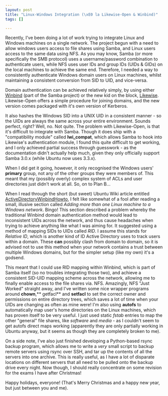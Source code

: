 ```yaml
--- 
layout: post
title: "Linux-Windows Integration (\xE0 la Likewise-Open & Winbind)"
tags: []

---
```


Recently, I've been doing a lot of work trying to integrate Linux and Windows
machines on a single network. The project begun with a need to allow windows
users access to file shares using Samba, and Linux users access to the same
data using NFS. As you may know, Samba (or more specifically the SMB protocol)
uses a username/password combination to authenticate users, while NFS uses user
IDs and group IDs (UIDs & GIDs) on the local machines to achieve the same end.
Therefore, I needed a way to consistently authenticate Windows domain users on
Linux machines, whilst maintaining a consistent conversion from SID to UID, and
vice-versa.

Domain authentication can be achieved relatively simply, by using either
[Winbind][winbind] (part of the Samba project) or the new kid on the block,
[Likewise][likewise]. Likewise-Open offers a simple procedure for joining
domains, and the new version comes packaged with it's own version of Kerberos.

It also hashes the Windows SID into a UNIX UID in a consistent manner - so the
UIDs are always the same across your entire environment. Sounds perfect, right?
Well, no. Not quite. The problem with Likewise-Open, is that it's difficult to
integrate with Samba. Though it does ship with a "compatibility module" called
**lwi_compat**, which allows Samba to hook into Likewise's authentication
module, I found this quite difficult to get working, and I only achieved
partial success through guesswork - as the documentation didn't actually help
much, given they only officially support Samba 3.0.x (while Ubuntu now uses
3.3.x).

When I did get it going, however, it only recognised the Windows users'
**primary** group, not any of the other groups they were members of. This meant
that my (possibly overly) complex system of ACLs and user directories just
didn't work at all. So, on to Plan B...

When I read through the short (but sweet) Ubuntu Wiki article entitled
[ActiveDirectoryWinbindHowto][wiki], I felt like somewhat of a fool after
reading a small, illusive section called _Adding more than one Linux machine to
a Windows network_. Bingo! This section described a problem whereby the
traditional Winbind domain authentication method would lead to inconsistent
UIDs across the network, and thus cause headaches when trying to achieve
anything like what I was aiming for. It suggested using a method of mapping
SIDs to UIDs called _RID_. I assume this stands for _Relative ID_, which is
another kind of ID Active Directory uses to track users within a domain. These
**can** possibly clash from domain to domain, so it is advised not to use this
method when your network contains a trust between multiple Windows domains, but
for the simpler setup (like my own) it's a godsend.

This meant that I could use RID mapping within Winbind, which is part of Samba
itself (so no troubles integrating those two), and achieve a consistent SID-UID
mapping scheme across the network, allowing me to finally enable access to the
file shares via. NFS. Amazingly, NFS "Just Worked" straight away, and I've
written some nice wrapper programs around **chown**,** getfacl** and
**setfacl** to set the correct owner and permissions on entire directory trees,
which saves a lot of time when your UIDs are changing as often as mine were!
I'm also using **autofs** to automatically map user's home directories on the
Linux machines, which has proven itself to be very useful. I just used static
_fstab_ entries to map the other "general" file shares, like _software_ and
_media_ - as I couldn't seem to get autofs direct maps working (apparently they
are only partially working in Ubuntu anyway, but it seems as though they are
completely broken to me).

On a side note, I've also just finished developing a Python-based rsync backup
program, which allows me to write a _very_ small script to backup remote
servers using rsync over SSH, and tar up the contents of all the servers into
one archive. This is really useful, as I have a lot of disparate locations on
different servers that all need to be pulled onto the backup drive every night.
Now though, I should really concentrate on some revision for the exams I have
after Christmas!

Happy holidays, everyone! (That's Merry Christmas and a happy new year, but
just between you and me).

[winbind]: http://www.samba.org/samba/docs/man/Samba-HOWTO-Collection/winbind.html "Winbind"
[likewise]: http://www.likewise.com/products/likewise_open/ "Likewise Open"
[wiki]: https://help.ubuntu.com/community/ActiveDirectoryWinbindHowto "ActiveDirectoryWinbindHowto"
